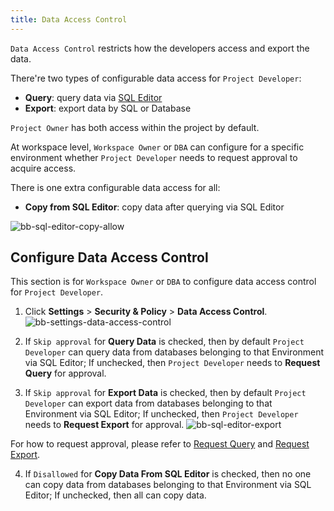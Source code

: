 ```yaml
---
title: Data Access Control
---
```


<EnterpriseOnlyBlock />

`Data Access Control` restricts how the developers access and export the data.

There're two types of configurable data access for `Project Developer`:

- **Query**: query data via [SQL Editor](/docs/sql-editor/overview)
- **Export**: export data by SQL or Database

`Project Owner` has both access within the project by default.

At workspace level, `Workspace Owner`  or `DBA` can configure for a specific environment whether `Project Developer` needs to request approval to acquire access.

There is one extra configurable data access for all:
- **Copy from SQL Editor**: copy data after querying via SQL Editor

![bb-sql-editor-copy-allow](/content/docs/security/data-access-control/bb-sql-editor-copy-allow.webp)

## Configure Data Access Control

This section is for `Workspace Owner` or `DBA` to configure data access control for `Project Developer`.

1. Click **Settings** > **Security & Policy** > **Data Access Control**.
![bb-settings-data-access-control](/content/docs/security/data-access-control/bb-settings-data-access-control.webp)

2. If `Skip approval` for **Query Data** is checked, then by default `Project Developer` can query data from databases belonging to that Environment via SQL Editor; If unchecked, then `Project Developer` needs to **Request Query** for approval.
3. If `Skip approval` for **Export Data** is checked, then by default `Project Developer` can export data from databases belonging to that Environment via SQL Editor;  If unchecked, then `Project Developer` needs to **Request Export** for approval.
![bb-sql-editor-export](/content/docs/security/data-access-control/bb-sql-editor-export.webp)

For how to request approval, please refer to [Request Query](/docs/security/data-query/) and [Request Export](/docs/security/data-export/).

4. If `Disallowed` for **Copy Data From SQL Editor** is checked, then no one can copy data from databases belonging to that Environment via SQL Editor;  If unchecked, then all can copy data.
